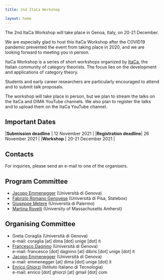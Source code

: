 ```yaml
---
title: 2nd ItaCa Workshop 

layout: home
---
```


The 2nd ItaCa Workshop will take place in Genoa, Italy, on 20-21 December.

We are especially glad to host this ItaCa Workshop after the COVID19 pandemic prevented the event from taking place in 2020, and we are looking forward to meeting you in person.

ItaCa Workshop is a series of short workshops organized by [ItaCa](https://progetto-itaca.github.io), the Italian community of category theorists. The focus lies on the development and applications of category theory.

Students and early career researchers are particularly encouraged to attend and to submit talk proposals.

The workshop will take place in person, but we plan to stream the talks on the ItaCa and DIMA YouTube channels. We also plan to register the talks and to upload them on the ItaCa YouTube channel.



## Important Dates

|**Submission deadline**  | 12 November 2021    |
|**Registration deadline**| 26 November 2021    |
|**Workshop**             | 20-21 December 2021 |


## Contacts 

For inquiries, please send an e-mail to one of the organisers. 

## Program Committee 
* [Jacopo Emmenegger](https://jacopoemmenegger.wordpress.com/) (Università di Genova)
* [Fabrizio Romano Genovese](https://fabriziogenovese.com/) (Università di Pisa, Statebox)
* [Giuseppe Metere](http://math.unipa.it/metere/) (Università di Palermo)
* [Martina Rovelli](https://people.math.umass.edu/~rovelli/) (University of Massachusetts Amherst)

## Organising Committee 
* Greta Coraglia (Università di Genova)  
e-mail: coraglia [at] dima [dot] unige [dot] it 
* [Francesco Dagnino](https://fdgn.github.io/) (Università di Genova)  
e-mail: francesco [dot] dagnino [at] dibris [dot] unige [dot] it 
* [Jacopo Emmenegger](https://jacopoemmenegger.wordpress.com/) (Università di Genova)  
e-mail: emmenegger [at] dima [dot] unige [dot] it 
* [Enrico Ghiorzi](https://enricoghiorzi.github.io) (Istituto Italiano di Tecnologia)  
e-mail: enrico [dot] ghiorzi [at] gmail [dot] com 

